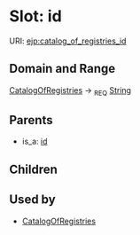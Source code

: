 
# Slot: id




URI: [ejp:catalog_of_registries_id](http://purl.org/ejp-rd/vocabulary/catalog_of_registries_id)

## Domain and Range

[CatalogOfRegistries](CatalogOfRegistries.md) ->  <sub>REQ</sub> [String](String.md)

## Parents

 *  is_a: [id](id.md)

## Children


## Used by

 * [CatalogOfRegistries](CatalogOfRegistries.md)
